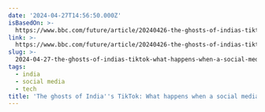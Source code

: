 ```yaml
---
date: '2024-04-27T14:56:50.000Z'
isBasedOn: >-
  https://www.bbc.com/future/article/20240426-the-ghosts-of-indias-tiktok-social-media-ban
link: >-
  https://www.bbc.com/future/article/20240426-the-ghosts-of-indias-tiktok-social-media-ban
slug: >-
  2024-04-27-the-ghosts-of-indias-tiktok-what-happens-when-a-social-media-app-is-banne
tags:
  - india
  - social media
  - tech
title: 'The ghosts of India''s TikTok: What happens when a social media app is banne'
---
```


